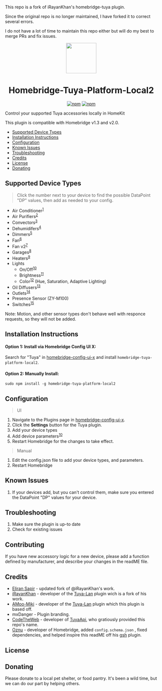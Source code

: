 This repo is a fork of iRayanKhan's homebridge-tuya plugin.

Since the original repo is no longer maintained, I have forked it to correct several errors.

I do not have a lot of time to maintain this repo either but will do my best to merge PRs and fix issues.

<p align="center">
    <img src="https://raw.githubusercontent.com/sapireli/homebridge-tuya-platform-local2/main/assets/Tuya-Plugin-Branding.png" height="100"><br>
</p>

<span align="center">

# Homebridge-Tuya-Platform-Local2

[![npm](https://img.shields.io/npm/v/homebridge-tuya-platform-local2.svg)](https://www.npmjs.com/package/homebridge-tuya-platform-local2)
[![npm](https://img.shields.io/npm/dt/homebridge-tuya-platform-local2.svg)](https://www.npmjs.com/package/homebridge-tuya-platform-local2)

<!-- [![verified-by-homebridge](https://badgen.net/badge/homebridge/verified/purple)](https://github.com/homebridge/homebridge/wiki/Verified-Plugins) -->

</span>

Control your supported Tuya accessories locally in HomeKit

This plugin is compatible with Homebridge v1.3 and v2.0.

- [Supported Device Types](#supported-device-types)
- [Installation Instructions](#installation-instructions)
- [Configuration](#configuration)
- [Known Issues](#known-issues)
- [Troubleshooting](#troubleshooting)
- [Credits](#credits)
- [License](#license)
- [Donating](#donating)

## Supported Device Types

> Click the number next to your device to find the possible DataPoint "DP" values, then add as needed to your config.

- Air Conditioner<sup>[1](https://github.com/sapireli/homebridge-tuya-platform-local2/wiki/Supported-Device-Types#air-conditioners)</sup>
- Air Purifiers<sup>[2]()</sup>
- Convectors<sup>[3](https://github.com/sapireli/homebridge-tuya-platform-local2/wiki/Supported-Device-Types#heat-convectors)</sup>
- Dehumidifers<sup>[4](https://github.com/sapireli/homebridge-tuya-platform-local2/wiki/Supported-Device-Types)</sup>
- Dimmers<sup>[5](https://github.com/sapireli/homebridge-tuya-platform-local2/wiki/Supported-Device-Types#simple-dimmers)</sup>
- Fan<sup>[6](https://github.com/sapireli/homebridge-tuya-platform-local2/wiki/Supported-Device-Types)</sup>
- Fan v2<sup>[7](https://github.com/sapireli/homebridge-tuya-platform-local2/wiki/Supported-Device-Types)</sup>
- Garages<sup>[8](https://github.com/sapireli/homebridge-tuya-platform-local2/wiki/Supported-Device-Types#garage-doors)</sup>
- Heaters<sup>[9](https://github.com/sapireli/homebridge-tuya-platform-local2/wiki/Supported-Device-Types)</sup>
- Lights
  - On/Off<sup>[10](https://github.com/sapireli/homebridge-tuya-platform-local2/wiki/Supported-Device-Types)</sup>
  - Brightness<sup>[11](https://github.com/sapireli/homebridge-tuya-platform-local2/wiki/Supported-Device-Types#tunable-white-light-bulbs)</sup>
  - Color<sup>[12](https://github.com/sapireli/homebridge-tuya-platform-local2/wiki/Supported-Device-Types#white-and-color-light-bulbs)</sup> (Hue, Saturation, Adaptive Lighting)
- Oil Diffusers<sup>[13](https://github.com/sapireli/homebridge-tuya-platform-local2/wiki/Supported-Device-Types)</sup>
- Outlets<sup>[14](https://github.com/sapireli/homebridge-tuya-platform-local2/wiki/Supported-Device-Types#outlets)</sup>
- Presence Sensor (ZY-M100)
- Switches<sup>[15](https://github.com/sapireli/homebridge-tuya-platform-local2/wiki/Supported-Device-Types)</sup>

Note: Motion, and other sensor types don't behave well with responce requests, so they will not be added.

## Installation Instructions

#### Option 1: Install via Homebridge Config UI X:

Search for "Tuya" in [homebridge-config-ui-x](https://github.com/oznu/homebridge-config-ui-x) and install `homebridge-tuya-platform-local2`.

#### Option 2: Manually Install:

```
sudo npm install -g homebridge-tuya-platform-local2
```

## Configuration

> UI

1. Navigate to the Plugins page in [homebridge-config-ui-x](https://github.com/oznu/homebridge-config-ui-x).
2. Click the **Settings** button for the Tuya plugin.
3. Add your device types
4. Add device parameters<sup>[10](apple.com/)</sup>
5. Restart Homebridge for the changes to take effect.

> Manual

1. Edit the config.json file to add your device types, and parameters.
2. Restart Homebridge

## Known Issues

1. If your devices add, but you can't control them, make sure you entered the DataPoint "DP" values for your device.

## Troubleshooting

1. Make sure the plugin is up-to date
2. Check for existing issues

## Contributing

If you have new accessory logic for a new device, please add a function defined by manufacturer, and describe your changes in the readME file.

## Credits

- [Eliran Sapir](https://github.com/sapireli) - updated fork of @iRayanKhan's work.
- [iRayanKhan](https://github.com/iRayanKhan) - developer of the [Tuya-Lan](https://github.com/iRayanKhan/homebridge-tuya) plugin wich is a fork of his work.
- [AMoo-Miki](https://github.com/AMoo-Miki) - developer of the [Tuya-Lan](https://github.com/AMoo-Miki/homebridge-tuya-lan) plugin which this plugin is based off.
- mxDanger - Plugin branding.
- [CodeTheWeb](https://github.com/CodeTheWeb) - developer of [TuyaApi](https://github.com/codetheweb/tuyapi), who gratiously provided this repo's name.
- [Oznu](https://github.com/oznu) - developer of Homebridge, added `config.schema.json` , fixed dependencies, and helped inspire this readME off his [gsh](https://github.com/oznu/homebridge-gsh) plugin.

## License

## Donating

Please donate to a local pet shelter, or food pantry. It's been a wild time, but we can do our part by helping others.
